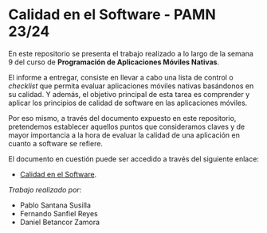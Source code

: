 # Calidad en el Software - PAMN 23/24

En este repositorio se presenta el trabajo realizado a lo largo de la semana 9 del curso de **Programación de Aplicaciones Móviles Nativas**.

El informe a entregar, consiste en llevar a cabo una lista de control o *checklist* que permita evaluar aplicaciones móviles nativas basándonos en su calidad. Y además, el objetivo principal de esta tarea es comprender y aplicar los principios de calidad de software en las aplicaciones móviles.

Por eso mismo, a través del documento expuesto en este repositorio, pretendemos establecer aquellos puntos que consideramos claves y de mayor importancia a la hora de evaluar la calidad de una aplicación en cuanto a software se refiere.

El documento en cuestión puede ser accedido a través del siguiente enlace:

- [Calidad en el Software](Calidad%20en%20el%20software.pdf). 

*Trabajo realizado por*:
- Pablo Santana Susilla
- Fernando Sanfiel Reyes
- Daniel Betancor Zamora